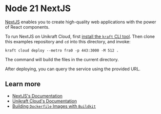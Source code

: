 # Node 21 NextJS

[NextJS](https://nextjs.org/) enables you to create high-quality web applications with the power of React components.

To run NextJS on Unikraft Cloud, first [install the `kraft` CLI tool](https://unikraft.org/docs/cli).
Then clone this examples repository and `cd` into this directory, and invoke:

```console
kraft cloud deploy --metro fra0 -p 443:3000 -M 512 .
```

The command will build the files in the current directory.

After deploying, you can query the service using the provided URL.

## Learn more

- [NextJS's Documentation](https://nextjs.org/docs)
- [Unikraft Cloud's Documentation](https://unikraft.cloud/docs/)
- [Building `Dockerfile` Images with `Buildkit`](https://unikraft.org/guides/building-dockerfile-images-with-buildkit)
